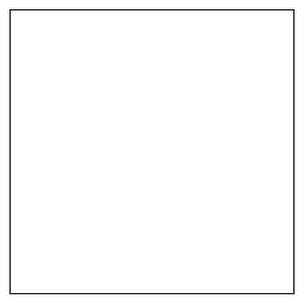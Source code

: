 <!DOCTYPE html>
<html>
<head>
    <title>Match-3 Puzzle Game</title>
    <style>
        canvas {
            border: 2px solid black;
            display: block;
            margin: auto;
        }
    </style>
</head>
<body>
    <canvas id="gameCanvas" width="400" height="400"></canvas>
    <script>
        const canvas = document.getElementById("gameCanvas");
        const ctx = canvas.getContext("2d");
        const GRID_SIZE = 6;
        const TILE_SIZE = canvas.width / GRID_SIZE;
        const COLORS = ["red", "blue", "green", "yellow", "purple"];
        let grid = [];
        let selectedTile = null;
 function initGrid() {
            for (let x = 0; x < GRID_SIZE; x++) {
                grid[x] = [];
                for (let y = 0; y < GRID_SIZE; y++) {
                    grid[x][y] = Math.floor(Math.random() * COLORS.length);
                }
            }
        }
 function drawGrid() {
            for (let x = 0; x < GRID_SIZE; x++) {
                for (let y = 0; y < GRID_SIZE; y++) {
                    ctx.fillStyle = COLORS[grid[x][y]];
                    ctx.fillRect(x * TILE_SIZE, y * TILE_SIZE, TILE_SIZE - 2, TILE_SIZE - 2);
                }
            }
        }
 function getTileAtPosition(x, y) {
            return { x: Math.floor(x / TILE_SIZE), y: Math.floor(y / TILE_SIZE) };
        }
 function swapTiles(pos1, pos2) {
            let temp = grid[pos1.x][pos1.y];
            grid[pos1.x][pos1.y] = grid[pos2.x][pos2.y];
            grid[pos2.x][pos2.y] = temp;
        }
  function checkMatches() {
            for (let x = 0; x < GRID_SIZE; x++) {
                for (let y = 0; y < GRID_SIZE - 2; y++) {
                    if (grid[x][y] === grid[x][y + 1] && grid[x][y] === grid[x][y + 2]) {
                        grid[x][y] = grid[x][y + 1] = grid[x][y + 2] = null;
                    }
                }
            }
      for (let x = 0; x < GRID_SIZE - 2; x++) {
                for (let y = 0; y < GRID_SIZE; y++) {
                    if (grid[x][y] === grid[x + 1][y] && grid[x][y] === grid[x + 2][y]) {
                        grid[x][y] = grid[x + 1][y] = grid[x + 2][y] = null;
                    }
                }
            }
        }
 function applyGravity() {
            for (let x = 0; x < GRID_SIZE; x++) {
                for (let y = GRID_SIZE - 1; y >= 0; y--) {
                    if (grid[x][y] === null) {
                        for (let k = y; k > 0; k--) {
                            grid[x][k] = grid[x][k - 1];
                        }
                        grid[x][0] = Math.floor(Math.random() * COLORS.length);
                    }
                }
            }
        }
   canvas.addEventListener("click", (event) => {
            let mousePos = getTileAtPosition(event.offsetX, event.offsetY);
            if (!selectedTile) {
                selectedTile = mousePos;
            } else {
                swapTiles(selectedTile, mousePos);
                checkMatches();
                applyGravity();
                selectedTile = null;
            }
            drawGrid();
        });
  initGrid();
        drawGrid();
    </script>
</body>
</html>
